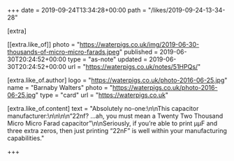 +++
date = 2019-09-24T13:34:28+00:00
path = "/likes/2019-09-24-13-34-28"

[extra]

[[extra.like_of]]
photo = "https://waterpigs.co.uk/img/2019-06-30-thousands-of-micro-micro-farads.jpeg"
published = 2019-06-30T20:24:52+00:00
type = "as-note"
updated = 2019-06-30T20:24:52+00:00
url = "https://waterpigs.co.uk/notes/51HPQs/"

[extra.like_of.author]
logo = "https://waterpigs.co.uk/photo-2016-06-25.jpg"
name = "Barnaby Walters"
photo = "https://waterpigs.co.uk/photo-2016-06-25.jpg"
type = "card"
url = "https://waterpigs.co.uk"

[extra.like_of.content]
text = "Absolutely no-one:\n\nThis capacitor manufacturer:\n\n\n\n“22nf? …ah, you must mean a Twenty Two Thousand Micro Micro Farad capacitor”\n\nSeriously, if you’re able to print µµF and three extra zeros, then just printing “22nF” is well within your manufacturing capabilities."

+++

